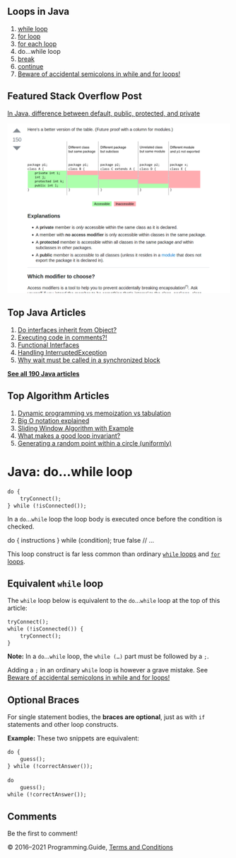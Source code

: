 <span class="underline"></span>

<span class="underline"></span>

## Loops in Java

1.  [while loop](while-loop.html)
2.  [for loop](for-loop.html)
3.  [for each loop](for-each-loop.html)
4.  do…while loop
5.  [break](break-loop.html)
6.  [continue](continue.html)
7.  [Beware of accidental semicolons in while and for loops!](beware-of-accidental-semicolons-in-while-and-for-loops.html)

## Featured Stack Overflow Post

[In Java, difference between default, public, protected, and private](https://stackoverflow.com/a/33627846/276052)

[<img src="../images/so-featured-33627846.png" alt="StackOverflow screenshot thumbnail" class="screenshot" />](https://stackoverflow.com/a/33627846/276052)

<span class="underline"></span>

## Top Java Articles

1.  [Do interfaces inherit from Object?](do-interfaces-inherit-from-object.html)
2.  [Executing code in comments?!](executing-code-in-comments.html)
3.  [Functional Interfaces](functional-interfaces.html)
4.  [Handling InterruptedException](handling-interrupted-exceptions.html)
5.  [Why wait must be called in a synchronized block](why-wait-must-be-in-synchronized.html)

[**See all 190 Java articles**](index.html)

## Top Algorithm Articles

1.  [Dynamic programming vs memoization vs tabulation](../dynamic-programming-vs-memoization-vs-tabulation.html)
2.  [Big O notation explained](../big-o-notation-explained.html)
3.  [Sliding Window Algorithm with Example](../sliding-window-example.html)
4.  [What makes a good loop invariant?](../what-makes-a-good-loop-invariant.html)
5.  [Generating a random point within a circle (uniformly)](../random-point-within-circle.html)

# Java: do…while loop

    do {
        tryConnect();
    } while (!isConnected());

In a `do`…`while` loop the loop body is executed once before the condition is checked.

do { instructions } while (condition); true false // ...

This loop construct is far less common than ordinary [`while` loops](while-loop.html) and [`for` loops](for-loop.html).

## Equivalent `while` loop

The `while` loop below is equivalent to the `do`…`while` loop at the top of this article:

    tryConnect();
    while (!isConnected()) {
        tryConnect();
    }

**Note:** In a `do`…`while` loop, the `while (…)` part must be followed by a `;`.

Adding a `;` in an ordinary `while` loop is however a grave mistake. See [Beware of accidental semicolons in while and for loops!](beware-of-accidental-semicolons-in-while-and-for-loops.html)

## Optional Braces

For single statement bodies, the **braces are optional**, just as with `if` statements and other loop constructs.

**Example:** These two snippets are equivalent:

    do {
        guess();
    } while (!correctAnswer());

    do
        guess();
    while (!correctAnswer());

## Comments

Be the first to comment!

© 2016–2021 Programming.Guide, [Terms and Conditions](../terms-and-conditions.html)
